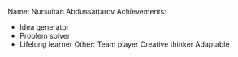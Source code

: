 Name: Nursultan Abdussattarov
Achievements:
- Idea generator
- Problem solver
- Lifelong learner
Other:
Team player
Creative thinker
Adaptable
